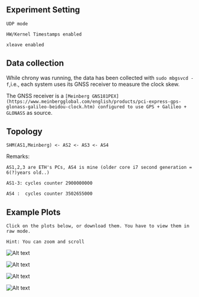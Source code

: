 ## Experiment Setting
```UDP mode```

```HW/Kernel Timestamps enabled```


```xleave enabled```


## Data collection
While chrony was running, the data has been collected with
```sudo mbgsvcd -f```,i.e., each system uses its GNSS receiver to measure the clock skew.

The GNSS receiver is a ```[Meinberg GNS181PEX](https://www.meinbergglobal.com/english/products/pci-express-gps-glonass-galileo-beidou-clock.htm) configured to use GPS + Galileo + GLONASS``` as source.

## Topology

```SHM(AS1,Meinberg) <- AS2 <- AS3 <- AS4```

Remarks:

```AS1,2,3 are ETH's PCs, AS4 is mine (older core i7 second generation = 6(?)years old..)```

```AS1-3: cycles counter 2900000000```

```AS4 :  cycles counter 3502655000```


## Example Plots
```Click on the plots below, or download them. You have to view them in raw mode.```

```Hint: You can zoom and scroll```


![Alt text](Experiment5.svg?raw=true "Optional Title")

![Alt text](Experiment5_Final.svg?raw=true "Complete Experiment")

![Alt text](Experiment5Details.svg?raw=true "Details 1")

![Alt text](Experiment5Details2.svg?raw=true "Details 2")
